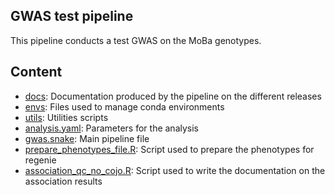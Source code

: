 ## GWAS test pipeline

This pipeline conducts a test GWAS on the MoBa genotypes.

## Content

- [docs](docs): Documentation produced by the pipeline on the different releases
- [envs](envs): Files used to manage conda environments
- [utils](utils): Utilities scripts
- [analysis.yaml](analysis.yaml): Parameters for the analysis
- [gwas.snake](gwas.snake): Main pipeline file
- [prepare_phenotypes_file.R](prepare_phenotypes_file.R): Script used to prepare the phenotypes for regenie
- [association_qc_no_cojo.R](association_qc_no_cojo.R): Script used to write the documentation on the association results
